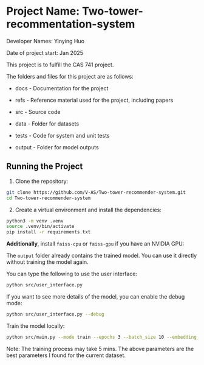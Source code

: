 # Project Name: Two-tower-recommentation-system

Developer Names: Yinying Huo

Date of project start: Jan 2025

This project is to fulfill the CAS 741 project.

The folders and files for this project are as follows:

- docs - Documentation for the project

- refs - Reference material used for the project, including papers

- src - Source code

- data - Folder for datasets

- tests - Code for system and unit tests

- output - Folder for model outputs

## Running the Project

1. Clone the repository:

```bash
git clone https://github.com/V-AS/Two-tower-recommender-system.git
cd Two-tower-recommender-system
```

2. Create a virtual environment and install the dependencies:

```bash
python3 -m venv .venv
source .venv/bin/activate
pip install -r requirements.txt
```

**Additionally**, install `faiss-cpu` or `faiss-gpu` if you have an NVIDIA GPU:

The `output` folder already contains the trained model. You can use it directly without training the model again.

You can type the following to use the user interface:

```bash
python src/user_interface.py
```

If you want to see more details of the model, you can enable the debug mode:

```bash
python src/user_interface.py --debug
```

Train the model locally:

```bash
python src/main.py --mode train --epochs 3 --batch_size 10 --embedding_dim 32
```
Note: The training process may take 5 mins. The above parameters are the best parameters I found for the current dataset. 
